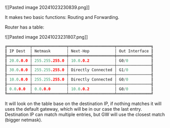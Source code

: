 ![[Pasted image 20241023230839.png]]

It makes two basic functions: Routing and Forwarding.

Router has a table:

![[Pasted image 20241023231807.png]]

```c
╔══════════╤═══════════════╤════════════════════╤═══════════════╗
║ IP Dest  │ Netmask       │ Next-Hop           │ Out Interface ║
╠══════════╪═══════════════╪════════════════════╪═══════════════╣
║ 20.0.0.0 │ 255.255.255.0 │ 10.0.0.2           │ G0/0          ║
╟──────────┼───────────────┼────────────────────┼───────────────╢
║ 30.0.0.0 │ 255.255.255.0 │ Directly Connected │ G1/0          ║
╟──────────┼───────────────┼────────────────────┼───────────────╢
║ 10.0.0.0 │ 255.255.255.0 │ Directly Connected │ G0/0          ║
╟──────────┼───────────────┼────────────────────┼───────────────╢
║ 0.0.0.0  │ 0.0.0.0       │ 10.0.0.2           │ G0/0          ║
╚══════════╧═══════════════╧════════════════════╧═══════════════╝
```

It will look on the table base on the destination IP, if nothing matches it will uses the default gateway, which will be in our case the last entry. Destination IP can match multiple entries, but GW will use the closest match (bigger netmask).